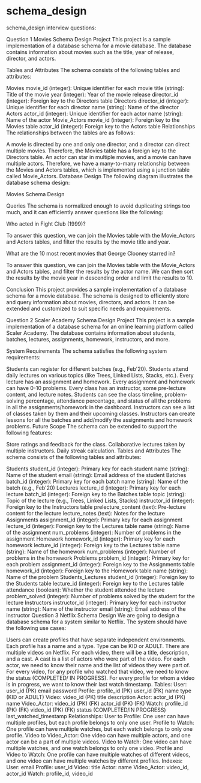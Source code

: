 # schema_design
schema_design interview questions:


Question 1
Movies Schema Design Project
This project is a sample implementation of a database schema for a movie database. The database contains information about movies such as the title, year of release, director, and actors.

Tables and Attributes
The schema consists of the following tables and attributes:

Movies
movie_id (integer): Unique identifier for each movie
title (string): Title of the movie
year (integer): Year of the movie release
director_id (integer): Foreign key to the Directors table
Directors
director_id (integer): Unique identifier for each director
name (string): Name of the director
Actors
actor_id (integer): Unique identifier for each actor
name (string): Name of the actor
Movie_Actors
movie_id (integer): Foreign key to the Movies table
actor_id (integer): Foreign key to the Actors table
Relationships
The relationships between the tables are as follows:

A movie is directed by one and only one director, and a director can direct multiple movies. Therefore, the Movies table has a foreign key to the Directors table.
An actor can star in multiple movies, and a movie can have multiple actors. Therefore, we have a many-to-many relationship between the Movies and Actors tables, which is implemented using a junction table called Movie_Actors.
Database Design
The following diagram illustrates the database schema design:

Movies Schema Design

Queries
The schema is normalized enough to avoid duplicating strings too much, and it can efficiently answer questions like the following:

Who acted in Fight Club (1999)?

To answer this question, we can join the Movies table with the Movie_Actors and Actors tables, and filter the results by the movie title and year.

What are the 10 most recent movies that George Clooney starred in?

To answer this question, we can join the Movies table with the Movie_Actors and Actors tables, and filter the results by the actor name. We can then sort the results by the movie year in descending order and limit the results to 10.

Conclusion
This project provides a sample implementation of a database schema for a movie database. The schema is designed to efficiently store and query information about movies, directors, and actors. It can be extended and customized to suit specific needs and requirements.

Question 2
Scaler Academy Schema Design Project
This project is a sample implementation of a database schema for an online learning platform called Scaler Academy. The database contains information about students, batches, lectures, assignments, homework, instructors, and more.

System Requirements
The schema satisfies the following system requirements:

Students can register for different batches (e.g., Feb'20).
Students attend daily lectures on various topics (like Trees, Linked Lists, Stacks, etc.).
Every lecture has an assignment and homework.
Every assignment and homework can have 0-10 problems.
Every class has an instructor, some pre-lecture content, and lecture notes.
Students can see the class timeline, problem-solving percentage, attendance percentage, and status of all the problems in all the assignments/homework in the dashboard.
Instructors can see a list of classes taken by them and their upcoming classes.
Instructors can create lessons for all the batches and add/modify the assignments and homework problems.
Future Scope
The schema can be extended to support the following features:

Store ratings and feedback for the class.
Collaborative lectures taken by multiple instructors.
Daily streak calculation.
Tables and Attributes
The schema consists of the following tables and attributes:

Students
student_id (integer): Primary key for each student
name (string): Name of the student
email (string): Email address of the student
Batches
batch_id (integer): Primary key for each batch
name (string): Name of the batch (e.g., Feb'20)
Lectures
lecture_id (integer): Primary key for each lecture
batch_id (integer): Foreign key to the Batches table
topic (string): Topic of the lecture (e.g., Trees, Linked Lists, Stacks)
instructor_id (integer): Foreign key to the Instructors table
prelecture_content (text): Pre-lecture content for the lecture
lecture_notes (text): Notes for the lecture
Assignments
assignment_id (integer): Primary key for each assignment
lecture_id (integer): Foreign key to the Lectures table
name (string): Name of the assignment
num_problems (integer): Number of problems in the assignment
Homework
homework_id (integer): Primary key for each homework
lecture_id (integer): Foreign key to the Lectures table
name (string): Name of the homework
num_problems (integer): Number of problems in the homework
Problems
problem_id (integer): Primary key for each problem
assignment_id (integer): Foreign key to the Assignments table
homework_id (integer): Foreign key to the Homework table
name (string): Name of the problem
Students_Lectures
student_id (integer): Foreign key to the Students table
lecture_id (integer): Foreign key to the Lectures table
attendance (boolean): Whether the student attended the lecture
problem_solved (integer): Number of problems solved by the student for the lecture
Instructors
instructor_id (integer): Primary key for each instructor
name (string): Name of the instructor
email (string): Email address of the instructor
Question 3
Netflix Schema Design
We are going to design a database schema for a system similar to Netflix. The system should have the following use cases:

Users can create profiles that have separate independent environments. Each profile has a name and a type. Type can be KID or ADULT.
There are multiple videos on Netflix. For each video, there will be a title, description, and a cast.
A cast is a list of actors who were part of the video. For each actor, we need to know their name and the list of videos they were part of.
For every video, for any profile who watched that video, we need to know the status (COMPLETED/ IN PROGRESS).
For every profile for whom a video is in progress, we want to know their last watch timestamp.
Tables:
User:
user_id (PK)
email
password
Profile:
profile_id (PK)
user_id (FK)
name
type (KID or ADULT)
Video:
video_id (PK)
title
description
Actor:
actor_id (PK)
name
Video_Actor:
video_id (PK) (FK)
actor_id (PK) (FK)
Watch:
profile_id (PK) (FK)
video_id (PK) (FK)
status (COMPLETED/IN PROGRESS)
last_watched_timestamp
Relationships:
User to Profile: One user can have multiple profiles, but each profile belongs to only one user.
Profile to Watch: One profile can have multiple watches, but each watch belongs to only one profile.
Video to Video_Actor: One video can have multiple actors, and one actor can be a part of multiple videos.
Video to Watch: One video can have multiple watches, and one watch belongs to only one video.
Profile and Video to Watch: One profile can have multiple watches of different videos, and one video can have multiple watches by different profiles.
Indexes:
User: email
Profile: user_id
Video: title
Actor: name
Video_Actor: video_id, actor_id
Watch: profile_id, video_id
